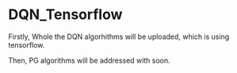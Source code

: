 # DQN_Tensorflow

Firstly, Whole the DQN algorhithms will be uploaded, which is using tensorflow.

Then, PG algorithms will be addressed with soon.
